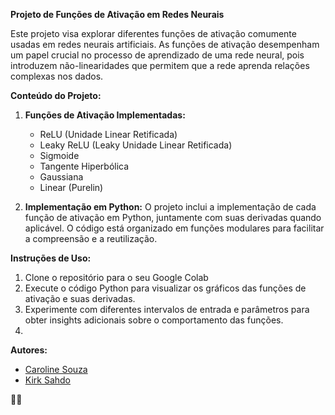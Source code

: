 **Projeto de Funções de Ativação em Redes Neurais**

Este projeto visa explorar diferentes funções de ativação comumente usadas em redes neurais artificiais. As funções de ativação desempenham um papel crucial no processo de aprendizado de uma rede neural, pois introduzem não-linearidades que permitem que a rede aprenda relações complexas nos dados.

**Conteúdo do Projeto:**

1. **Funções de Ativação Implementadas:**
   - ReLU (Unidade Linear Retificada)
   - Leaky ReLU (Leaky Unidade Linear Retificada)
   - Sigmoide
   - Tangente Hiperbólica
   - Gaussiana
   - Linear (Purelin)

2. **Implementação em Python:**
   O projeto inclui a implementação de cada função de ativação em Python, juntamente com suas derivadas quando aplicável. O código está organizado em funções modulares para facilitar a compreensão e a reutilização.

**Instruções de Uso:**

1. Clone o repositório para o seu Google Colab
2. Execute o código Python para visualizar os gráficos das funções de ativação e suas derivadas.
3. Experimente com diferentes intervalos de entrada e parâmetros para obter insights adicionais sobre o comportamento das funções.
4. 
**Autores:**
  - [Caroline Souza](https://github.com/caahp)
  - [Kirk Sahdo](https://github.com/kirksahdo)

🚀🧠
